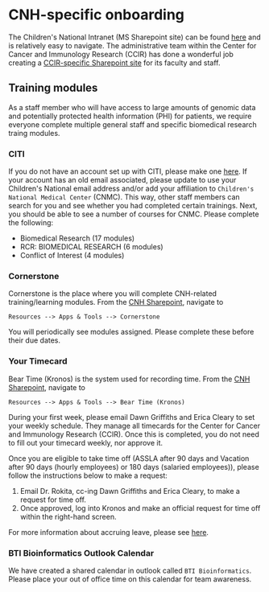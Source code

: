# CNH-specific onboarding

The Children's National Intranet (MS Sharepoint site) can be found [here](https://cnmc.sharepoint.com/SitePages/Homepage.aspx) and is relatively easy to navigate.
The administrative team within the Center for Cancer and Immunology Research (CCIR) has done a wonderful job creating a [CCIR-specific Sharepoint site](https://cnmc.sharepoint.com/sites/GRP_CCIRBearNecessities_CtrforCancerImmunologyRsch/SitePages/CCIR-Employee-Support-%26.aspx) for its faculty and staff.

## Training modules

As a staff member who will have access to large amounts of genomic data and potentially protected health information (PHI) for patients, we require everyone complete multiple general staff and specific biomedical research traing modules.

### CITI

If you do not have an account set up with CITI, please make one [here](https://www.citiprogram.org/). If your account has an old email associated, please update to use your Children's National email address and/or add your affiliation to `Children's National Medical Center` (CNMC). This way, other staff members can search for you and see whether you had completed certain trainings. Next, you should be able to see a number of courses for CNMC. Please complete the following:

- Biomedical Research (17 modules)
- RCR: BIOMEDICAL RESEARCH (6 modules)
- Conflict of Interest (4 modules)

### Cornerstone

Cornerstone is the place where you will complete CNH-related training/learning modules. From the [CNH Sharepoint](https://cnmc.sharepoint.com/SitePages/Homepage.aspx), navigate to 

```
Resources --> Apps & Tools --> Cornerstone
```

You will periodically see modules assigned. Please complete these before their due dates.

### Your Timecard

Bear Time (Kronos) is the system used for recording time. From the [CNH Sharepoint](https://cnmc.sharepoint.com/SitePages/Homepage.aspx), navigate to 

```
Resources --> Apps & Tools --> Bear Time (Kronos)
```

During your first week, please email Dawn Griffiths and Erica Cleary to set your weekly schedule. 
They manage all timecards for the Center for Cancer and Immunology Research (CCIR). 
Once this is completed, you do not need to fill out your timecard weekly, nor approve it.

Once you are eligible to take time off (ASSLA after 90 days and Vacation after 90 days (hourly employees) or 180 days (salaried employees)), please follow the instructions below to make a request:
1. Email Dr. Rokita, cc-ing Dawn Griffiths and Erica Cleary, to make a request for time off.
2. Once approved, log into Kronos and make an official request for time off within the right-hand screen.

For more information about accruing leave, please see [here](https://cnmc.sharepoint.com/sites/employeeservices/SitePages/Benefits/Leave.aspx).


### BTI Bioinformatics Outlook Calendar

We have created a shared calendar in outlook called `BTI Bioinformatics`.  
Please place your out of office time on this calendar for team awareness.

